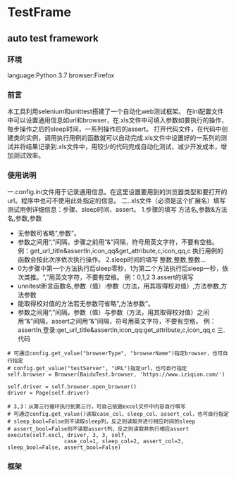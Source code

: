 # TestFrame
## auto test framework
### 环境
language:Python 3.7 browser:Firefox
### 前言
本工具利用selenium和unittest搭建了一个自动化web测试框架。
在ini配置文件中可以设置通用信息如url和browser，在.xls文件中可填入参数如要执行的操作，每步操作之后的sleep时间，一系列操作后的assert。
打开代码文件，在代码中创建类的实例，调用执行用例的函数就可以自动完成.xls文件中设置好的一系列的测试并将结果记录到.xls文件中，用较少的代码完成自动化测试，减少开发成本，增加测试效率。
### 使用说明
一.config.ini文件用于记录通用信息。在这里设置要用到的浏览器类型和要打开的url。程序中也可不使用此处指定的信息。
二..xls文件（必须是这个扩展名）填写测试用例详细信息：步骤、sleep时间、assert。
1.步骤的填写
方法名,参数&方法名,参数,参数
+ 无参数可省略“,参数”。
+ 参数之间用“,”间隔，步骤之前用“&”间隔，符号用英文字符，不要有空格。
例：get_url_title&assertIn,icon_qq&get_attribute,c,icon_qq,c
执行用例的函数会按此次序依次执行操作。
2.sleep时间的填写
整数,整数,整数...
+ 0为步骤中第一个方法执行后sleep零秒，1为第二个方法执行后sleep一秒，依次类推。“,”用英文字符，不要有空格。
例：0,1,2
3.assert的填写
+ unnitest断言函数名,参数（值）:参数（方法，用其取得校对值）,方法参数,方法参数
+ 能取得校对值的方法若无参数可省略“,方法参数”。
+ 参数之间用“,”间隔，参数（值）与参数（方法，用其取得校对值）之间用“&”间隔，assert之间用“&”间隔，符号用英文字符，不要有空格。
例：assertIn,登录:get_url_title&assertIn,icon_qq:get_attribute,c,icon_qq,c
三.代码
```
# 可通过config.get_value("browserType", "browserName")指定browser，也可自行指定
# config.get_value("testServer", "URL")指定url，也可自行指定
self.browser = Browser(BaiduTest.browser, 'https://www.iziqian.com/')

self.driver = self.browser.open_browser()
driver = Page(self.driver)

# 3,3：从第三行循环执行到第三行，可自己依据excel文件中内容自行填写
# 可通过config.get_value()读取case_col、sleep_col、assert_col，也可自行指定
# sleep_bool=False则不读取sleep列，反之则读取并进行相应时间的sleep
# assert_bool=False则不读取assert列，反之则读取并执行相应assert
execute(self.excl, driver, 3, 3, self,
                  case_col=1, sleep_col=2, assert_col=3, sleep_bool=False, assert_bool=False)
```
### 框架
